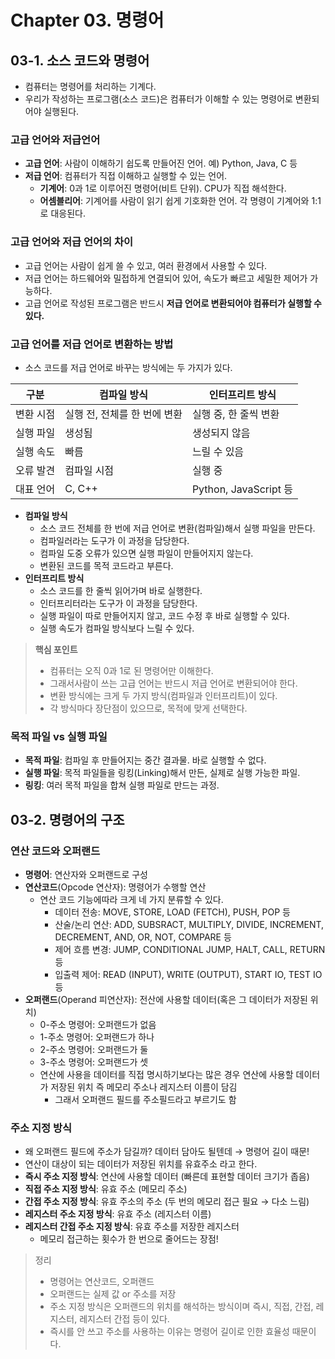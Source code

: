 # Chapter 03. 명령어
## 03-1. 소스 코드와 명령어
- 컴퓨터는 명령어를 처리하는 기계다.
- 우리가 작성하는 프로그램(소스 코드)은 컴퓨터가 이해할 수 있는 명령어로 변환되어야 실행된다.
### 고급 언어와 저급언어
- **고급 언어**: 사람이 이해하기 쉽도록 만들어진 언어. 예) Python, Java, C 등
- **저급 언어**: 컴퓨터가 직접 이해하고 실행할 수 있는 언어.
  - **기계어**: 0과 1로 이루어진 명령어(비트 단위). CPU가 직접 해석한다.
  - **어셈블리어**: 기계어를 사람이 읽기 쉽게 기호화한 언어. 각 명령이 기계어와 1:1로 대응된다.
### 고급 언어와 저급 언어의 차이
- 고급 언어는 사람이 쉽게 쓸 수 있고, 여러 환경에서 사용할 수 있다.
- 저급 언어는 하드웨어와 밀접하게 연결되어 있어, 속도가 빠르고 세밀한 제어가 가능하다.
- 고급 언어로 작성된 프로그램은 반드시 **저급 언어로 변환되어야 컴퓨터가 실행할 수 있다.**

### 고급 언어를 저급 언어로 변환하는 방법
- 소스 코드를 저급 언어로 바꾸는 방식에는 두 가지가 있다.

|구분|컴파일 방식|인터프리트 방식|
|---|---|---|
|변환 시점|실행 전, 전체를 한 번에 변환|실행 중, 한 줄씩 변환|
|실행 파일|생성됨|생성되지 않음|
|실행 속도|빠름|느릴 수 있음|
|오류 발견|컴파일 시점|실행 중|
|대표 언어|C, C++|Python, JavaScript 등|

- **컴파일 방식**
  - 소스 코드 전체를 한 번에 저급 언어로 변환(컴파일)해서 실행 파일을 만든다.
  - 컴파일러라는 도구가 이 과정을 담당한다.
  - 컴파일 도중 오류가 있으면 실행 파일이 만들어지지 않는다.
  - 변환된 코드를 목적 코드라고 부른다.
- **인터프리트 방식**
  - 소스 코드를 한 줄씩 읽어가며 바로 실행한다.
  - 인터프리터라는 도구가 이 과정을 담당한다.
  - 실행 파일이 따로 만들어지지 않고, 코드 수정 후 바로 실행할 수 있다.
  - 실행 속도가 컴파일 방식보다 느릴 수 있다.

> **핵심 포인트**
> - 컴퓨터는 오직 0과 1로 된 명령어만 이해한다.
> -  그래서사람이 쓰는 고급 언어는 반드시 저급 언어로 변환되어야 한다.
> - 변환 방식에는 크게 두 가지 방식(컴파일과 인터프리트)이 있다.
> - 각 방식마다 장단점이 있으므로, 목적에 맞게 선택한다.

### 목적 파일 vs 실행 파일
- **목적 파일**: 컴파일 후 만들어지는 중간 결과물. 바로 실행할 수 없다.
- **실행 파일**: 목적 파일들을 링킹(Linking)해서 만든, 실제로 실행 가능한 파일.
- **링킹**: 여러 목적 파일을 합쳐 실행 파일로 만드는 과정.

## 03-2. 명령어의 구조
### 연산 코드와 오퍼랜드
- **명령어**: 연산자와 오퍼랜드로 구성
- **연산코드**(Opcode 연산자): 명령어가 수행할 연산
  - 연산 코드 기능에따라 크게 네 가지 분류할 수 있다.
    - 데이터 전송: MOVE, STORE, LOAD (FETCH), PUSH, POP 등
    - 산술/논리 연산: ADD, SUBSRACT, MULTIPLY, DIVIDE, INCREMENT, DECREMENT, AND, OR, NOT, COMPARE 등
    - 제어 흐름 변경: JUMP, CONDITIONAL JUMP, HALT, CALL, RETURN 등
    - 입출력 제어: READ (INPUT), WRITE (OUTPUT), START IO, TEST IO 등
- **오퍼랜드**(Operand 피연산자): 전산에 사용할 데이터(혹은 그 데이터가 저장된 위치)
  - 0-주소 명령어: 오퍼랜드가 없음
  - 1-주소 명령어: 오퍼랜드가 하나
  - 2-주소 명령어: 오퍼랜드가 둘
  - 3-주소 명령어: 오퍼랜드가 셋
  - 연산에 사용을 데이터를 직접 명시하기보다는 많은 경우 연산에 사용할 데이터가 저장된 위치 즉 메모리 주소나 레지스터 이름이 담김
    - 그래서 오퍼랜드 필드를 주소필드라고 부르기도 함
### 주소 지정 방식
- 왜 오퍼랜드 필드에 주소가 담길까? 데이터 담아도 될텐데 → 명령어 길이 때문!
- 연산이 대상이 되는 데이터가 저장된 위치를 유효주소 라고 한다.
- **즉시 주소 지정 방식**: 연산에 사용할 데이터 (빠른데 표현할 데이터 크기가 좁음)
- **직접 주소 지정 방식**: 유효 주소 (메모리 주소)
- **간접 주소 지정 방식**: 유효 주소의 주소 (두 번의 메모리 접근 필요 → 다소 느림)
- **레지스터 주소 지정 방식**: 유효 주소 (레지스터 이름)
- **레지스터 간접 주소 지정 방식**: 유효 주소를 저장한 레지스터
  - 메모리 접근하는 횟수가 한 번으로 줄어드는 장점!

> 정리
> - 명령어는 연산코드, 오퍼랜드
> - 오퍼랜드는 실제 값 or 주소를 저장
> - 주소 지정 방식은 오퍼랜드의 위치를 해석하는 방식이며 즉시, 직접, 간접, 레지스터, 레지스터 간접 등이 있다.
> - 즉시를 안 쓰고 주소를 사용하는 이유는 명령어 길이로 인한 효율성 때문이다.

